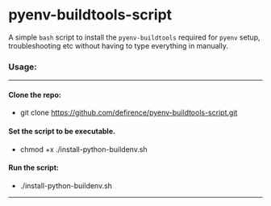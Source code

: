 # pyenv-buildtools-script
A simple `bash` script to install the `pyenv-buildtools` required for `pyenv` setup, troubleshooting etc without having to type everything in manually.
### Usage:
***
#### Clone the repo:
- git clone https://github.com/defirence/pyenv-buildtools-script.git
#### Set the script to be executable.
- chmod +x ./install-python-buildenv.sh
#### Run the script:
- ./install-python-buildenv.sh
***